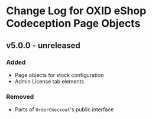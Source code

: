 # Change Log for OXID eShop Codeception Page Objects

## v5.0.0 - unreleased

### Added
- Page objects for stock configuration
- Admin License tab elements

### Removed
- Parts of `OrderCheckout`'s public interface
